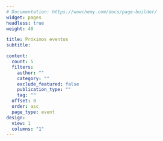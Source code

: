 ```yaml
---
# Documentation: https://wowchemy.com/docs/page-builder/
widget: pages
headless: true
weight: 40

title: Próximos eventos
subtitle:

content:
  count: 5
  filters:
    author: ""
    category: ""
    exclude_featured: false
    publication_type: ""
    tag: ""
  offset: 0
  order: asc
  page_type: event
design:
  view: 1
  columns: "1"
---
```

